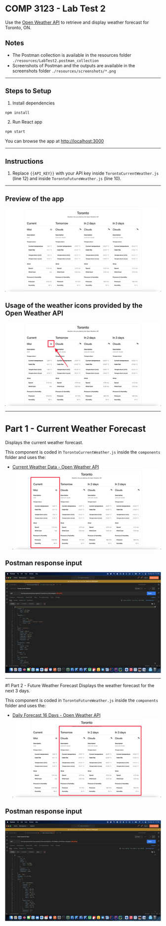 # COMP 3123 - Lab Test 2

Use the [Open Weather API](https://openweathermap.org/) to retrieve and display weather forecast for Toronto, ON.

## Notes
* The Postman collection is available in the resources folder `./resources/LabTest2.postman_collection`
* Screenshots of Postman and the outputs are available in the screenshots folder `./resources/screenshots/*.png`

---

## Steps to Setup

1. Install dependencies

```bash
npm install
```

2. Run React app

```bash
npm start
```

You can browse the app at <http://localhost:3000>

---

## Instructions

1. Replace `{{API_KEY}}` with your API key inside `TorontoCurrentWeather.js` (line 12) and
inside `TorontoFutureWeather.js` (line 10).

---

## Preview of the app
![Screenshot of the app running in a browser](./resources/screenshots/S1-Browser-Preview.png)

## Usage of the weather icons provided by the Open Weather API
![Screenshot of the app running in a browser with a weather icon highlighted](./resources/screenshots/S2-OpenWeather-Icon.png)

---

# Part 1 - Current Weather Forecast
Displays the current weather forecast.

This component is coded in `TorontoCurrentWeather.js` inside the `components` folder and uses the:
-  [Current Weather Data - Open Weather API](https://openweathermap.org/current)
![Screenshot of the app running in a browser with the current weather highlighted](./resources/screenshots/S3-OpenWeather-CurrentWeather.png)

## Postman response input
![Screenshot of Postman using the Current Weather Data API](./resources/screenshots/S5-Postman-OpenWeather-CurrentWeather.png)

---
#1 Part 2 - Future Weather Forecast
Displays the weather forecast for the next 3 days.

This component is coded in `TorontoFutureWeather.js` inside the `components` folder and uses the:
- [Daily Forecast 16 Days - Open Weather API](https://openweathermap.org/forecast16)
![Screenshot of the app running in a browser with the future weather highlighted](./resources/screenshots/S4-OpenWeather-FutureWeather.png)

## Postman response input
![Screenshot of Postman using the Daily Forecast 16 Days API](./resources/screenshots/S6-Postman-OpenWeather-FutureWeather.png)
